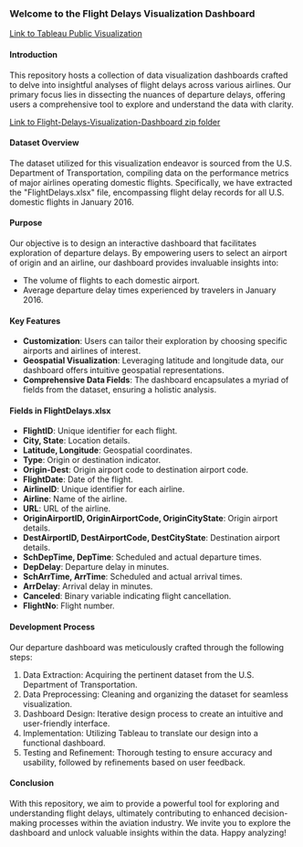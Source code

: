### Welcome to the Flight Delays Visualization Dashboard
[Link to Tableau Public Visualization](https://public.tableau.com/app/profile/sai.sadhan.saravanan/viz/shared/ND77K68JX)

#### Introduction
This repository hosts a collection of data visualization dashboards crafted to delve into insightful analyses of flight delays across various airlines. Our primary focus lies in dissecting the nuances of departure delays, offering users a comprehensive tool to explore and understand the data with clarity.

[Link to Flight-Delays-Visualization-Dashboard zip folder](https://github.com/saisadhan/Flight-Delays-Visualization-Dashboard/blob/main/Flight-Delays-Visualization-Dashboard.zip)

#### Dataset Overview
The dataset utilized for this visualization endeavor is sourced from the U.S. Department of Transportation, compiling data on the performance metrics of major airlines operating domestic flights. Specifically, we have extracted the "FlightDelays.xlsx" file, encompassing flight delay records for all U.S. domestic flights in January 2016.

#### Purpose
Our objective is to design an interactive dashboard that facilitates exploration of departure delays. By empowering users to select an airport of origin and an airline, our dashboard provides invaluable insights into:
- The volume of flights to each domestic airport.
- Average departure delay times experienced by travelers in January 2016.

#### Key Features
- **Customization**: Users can tailor their exploration by choosing specific airports and airlines of interest.
- **Geospatial Visualization**: Leveraging latitude and longitude data, our dashboard offers intuitive geospatial representations.
- **Comprehensive Data Fields**: The dashboard encapsulates a myriad of fields from the dataset, ensuring a holistic analysis.

#### Fields in FlightDelays.xlsx
- **FlightID**: Unique identifier for each flight.
- **City, State**: Location details.
- **Latitude, Longitude**: Geospatial coordinates.
- **Type**: Origin or destination indicator.
- **Origin-Dest**: Origin airport code to destination airport code.
- **FlightDate**: Date of the flight.
- **AirlineID**: Unique identifier for each airline.
- **Airline**: Name of the airline.
- **URL**: URL of the airline.
- **OriginAirportID, OriginAirportCode, OriginCityState**: Origin airport details.
- **DestAirportID, DestAirportCode, DestCityState**: Destination airport details.
- **SchDepTime, DepTime**: Scheduled and actual departure times.
- **DepDelay**: Departure delay in minutes.
- **SchArrTime, ArrTime**: Scheduled and actual arrival times.
- **ArrDelay**: Arrival delay in minutes.
- **Canceled**: Binary variable indicating flight cancellation.
- **FlightNo**: Flight number.

#### Development Process
Our departure dashboard was meticulously crafted through the following steps:
1. Data Extraction: Acquiring the pertinent dataset from the U.S. Department of Transportation.
2. Data Preprocessing: Cleaning and organizing the dataset for seamless visualization.
3. Dashboard Design: Iterative design process to create an intuitive and user-friendly interface.
4. Implementation: Utilizing Tableau to translate our design into a functional dashboard.
5. Testing and Refinement: Thorough testing to ensure accuracy and usability, followed by refinements based on user feedback.

#### Conclusion
With this repository, we aim to provide a powerful tool for exploring and understanding flight delays, ultimately contributing to enhanced decision-making processes within the aviation industry. We invite you to explore the dashboard and unlock valuable insights within the data. Happy analyzing!
